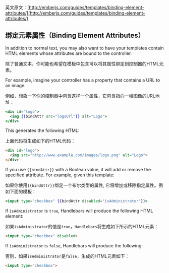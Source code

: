 英文原文：[http://emberjs.com/guides/templates/binding-element-attributes/](http://emberjs.com/guides/templates/binding-element-attributes/)


## 绑定元素属性（Binding Element Attributes）

In addition to normal text, you may also want to have your templates
contain HTML elements whose attributes are bound to the controller.

除了普通文本，你可能也希望在模板中包含可以将其属性绑定到控制器的HTML元素。

For example, imagine your controller has a property that contains a URL
to an image:

例如，想象一下你的控制器中包含这样一个属性，它包含指向一幅图像的URL地址：

```handlebars
<div id="logo">
  <img {{bindAttr src="logoUrl"}} alt="Logo">
</div>
```

This generates the following HTML:

上面代码将生成如下的HTML代码：

```html
<div id="logo">
  <img src="http://www.example.com/images/logo.png" alt="Logo">
</div>
```

If you use `{{bindAttr}}` with a Boolean value, it will add or remove
the specified attribute. For example, given this template:

如果你使用`{{bindAttr}}`绑定一个布尔类型的属性,
它将增加或移除指定属性。例如下面的模板：

```handlebars
<input type="checkbox" {{bindAttr disabled="isAdministrator"}}>
```

If `isAdministrator` is `true`, Handlebars will produce the following
HTML element:

如果`isAdministrator`的值是`true`，`Handlebars`将生成如下所示的HTML元素：

```html
<input type="checkbox" disabled>
```

If `isAdministrator` is `false`, Handlebars will produce the following:

否则，如果`isAdministrator`是`false`，生成的HTML元素如下：

```html
<input type="checkbox">
```

